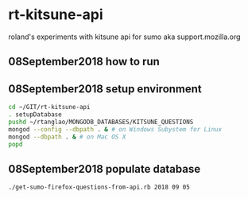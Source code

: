 # rt-kitsune-api
roland's experiments with kitsune api for sumo aka support.mozilla.org
## 08September2018 how to run

## 08September2018 setup environment
```bash
cd ~/GIT/rt-kitsune-api
. setupDatabase
pushd ~/rtanglao/MONGODB_DATABASES/KITSUNE_QUESTIONS
mongod --config --dbpath . & # on Windows Subystem for Linux
mongod --dbpath . & # on Mac OS X
popd
```
## 08September2018 populate database
```bash
./get-sumo-firefox-questions-from-api.rb 2018 09 05
```
